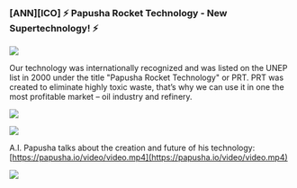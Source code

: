 ### [ANN][ICO] ⚡ Papusha Rocket Technology - New Supertechnology! ⚡ 

![](https://i.imgur.com/pOprC2f.png)

Our technology was internationally recognized and was listed on the UNEP list in 2000 under the title 
"Papusha Rocket Technology" or PRT. PRT was created to eliminate highly toxic waste, that’s why we can 
use it in one the most profitable market – oil industry and refinery.

![](https://i.imgur.com/D8Mpkfe.png)

![](https://i.imgur.com/9VqBpnn.png)

A.I. Papusha talks about the creation and future of his technology: [https://papusha.io/video/video.mp4](https://papusha.io/video/video.mp4)

![](https://i.imgur.com/7KGGoQs.png)